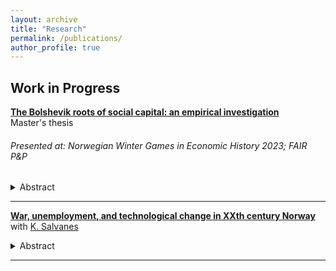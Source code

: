 ```yaml
---
layout: archive
title: "Research"
permalink: /publications/
author_profile: true
---
```


## Work in Progress

[**The Bolshevik roots of social capital: an empirical investigation**](/files/redscare_Italy_Cervellera.pdf) <br>
Master's thesis

###### Presented at: Norwegian Winter Games in Economic History 2023; FAIR P&P


  <details>
    <summary> Abstract </summary>
This paper investigates the long-term effects of the Red Scare on social capital in Italy. The Red Biennium (1919-20) instigated significant revolutionary threat and political mobilization, introducing social struggle to previously inactive areas in the country. 
    Drawing on war casualties as a source of exogenous variation, I show that the revolutionary threat during the Italian Red Biennium led to a sizeable decrease in social capital within the length of a generation, with limited evidence of long-term effects. The impact varies and is positive in regions mobilizing for the first time in their history during the Red Biennium, as documented by historical accounts. 
    I suggest evidence in favour of the role of polarization and the subsequent political violence.
  </details> 
    
---

[**War, unemployment, and technological change in XXth century Norway**]() <br>
with [K. Salvanes](https://sites.google.com/view/kjellsalvanes)


  <details>
    <summary> Abstract </summary>
    
  </details> 
    
---
